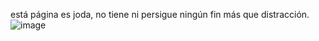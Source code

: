 está página es joda, no tiene ni persigue ningún fin más que distracción.
![image](https://github.com/jpalma76/404-page-not-found/assets/96217835/9cb0805b-39f2-4427-b1eb-0d6e128a2232)
